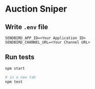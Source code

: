 # Auction Sniper

## Write `.env` file

```properties
SENDBIRD_APP_ID=<Your Application ID>
SENDBIRD_CHANNEL_URL=<Your Channel URL>
```

## Run tests

```bash
npm start

# in a new tab
npm test
```
